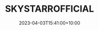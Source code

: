 ---
date: 2023-04-03T15:41:00+10:00
description: A boombox constructed from crates that are ratchet strapped together.
draft: false
icon: 2023-04-03-skystarrofficial.webp
language: en
title: SKYSTARROFFICIAL
link: https://www.instagram.com/p/Cqg0Dr2Pil8/
alt: A photo of a boombox constructed from crates that are ratchet strapped together.

---